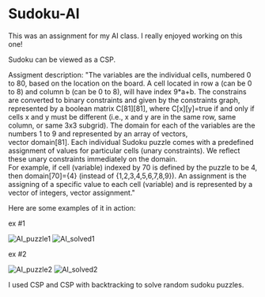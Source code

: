 # Sudoku-AI

This was an assignment for my AI class. I really enjoyed working on this one!


Sudoku can be viewed as a CSP.  

Assigment description:
  "The variables are the individual cells, numbered 0 to 80, based on the location on the board. A cell 
  located in row a (can be 0 to 8) and column b (can be 0 to 8), will have index 9*a+b. The constrains are converted to binary constraints and given by the constraints graph, represented by a boolean matrix C[81][81], where C[x][y]=true if and only if cells x and y must be different (i.e., x and y are in the same row, same column, or same 3x3 subgrid). The domain for each of the variables are the numbers 1 to 9 and represented by an array of vectors,  
  vector<int> domain[81].  Each individual Sudoku puzzle comes with a predefined assignment of values 
  for particular cells (unary constraints).  We reflect these unary constraints immediately on the domain.  
  For example, if cell (variable) indexed by 70 is defined by the puzzle to be 4, then domain[70]={4} 
  (instead of {1,2,3,4,5,6,7,8,9}). An assignment is the assigning of a specific value to each cell (variable) and is represented by a vector of 
  integers,  vector<int> assignment."
    
  
Here are some examples of it in action:
  
ex #1
  
![AI_puzzle1](https://user-images.githubusercontent.com/72853815/150278616-0e042ee2-1ee9-4ad9-9a2e-e9d954719cd5.PNG)
![AI_solved1](https://user-images.githubusercontent.com/72853815/150278622-0bf8ffa1-589a-4467-8b54-db4d98dc9859.PNG)
  
 
ex #2 
  
![AI_puzzle2](https://user-images.githubusercontent.com/72853815/150279052-2727d0ad-069a-42c6-8ae9-a06de03a74d7.PNG)
![AI_solved2](https://user-images.githubusercontent.com/72853815/150278919-fd5d7865-fc49-4852-ab7c-957ed21d7ab7.PNG)


  
I used CSP and CSP with backtracking to solve random sudoku puzzles. 
